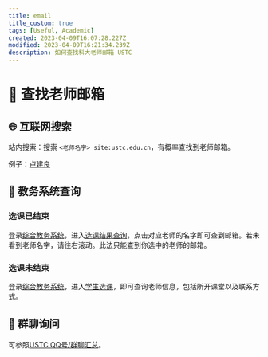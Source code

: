 ```yaml
---
title: email
title_custom: true
tags: [Useful, Academic]
created: 2023-04-09T16:07:28.227Z
modified: 2023-04-09T16:21:34.239Z
description: 如何查找科大老师邮箱 USTC
---
```


# 📧 查找老师邮箱

## 🌐 互联网搜索

站内搜索：搜索 `<老师名字> site:ustc.edu.cn`，有概率查找到老师邮箱。

例子：[卢建良](https://cn.bing.com/search?q=%E5%8D%A2%E5%BB%BA%E8%89%AF%20site%3Austc.edu.cn)

## 🔎 教务系统查询

### 选课已结束

登录[综合教务系统](https://jw.ustc.edu.cn/)，进入[选课结果查询](https://jw.ustc.edu.cn/for-std/course-take-query)，点击对应老师的名字即可查到邮箱。若未看到老师名字，请往右滚动。此法只能查到你选中的老师的邮箱。

### 选课未结束

登录[综合教务系统](https://jw.ustc.edu.cn/)，进入[学生选课](https://jw.ustc.edu.cn/for-std/course-select)，即可查询老师信息，包括所开课堂以及联系方式。

## 🐧 群聊询问

可参照[USTC QQ号/群聊汇总](@note/USTC_qqs)。